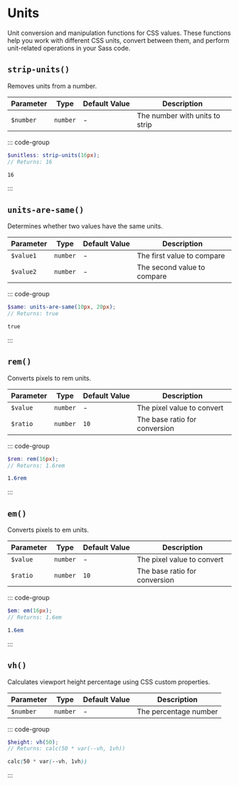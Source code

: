 # Units

Unit conversion and manipulation functions for CSS values. These functions help you work with different CSS units, convert between them, and perform unit-related operations in your Sass code.

## `strip-units()`

Removes units from a number.

| Parameter | Type     | Default&nbsp;Value | Description                    |
| --------- | -------- | ------------------ | ------------------------------ |
| `$number` | `number` | -                  | The number with units to strip |

::: code-group

```scss [Usage]
$unitless: strip-units(16px);
// Returns: 16
```

```scss [Result]
16
```

:::

## `units-are-same()`

Determines whether two values have the same units.

| Parameter | Type     | Default&nbsp;Value | Description                 |
| --------- | -------- | ------------------ | --------------------------- |
| `$value1` | `number` | -                  | The first value to compare  |
| `$value2` | `number` | -                  | The second value to compare |

::: code-group

```scss [Usage]
$same: units-are-same(10px, 20px);
// Returns: true
```

```scss [Result]
true
```

:::

## `rem()`

Converts pixels to rem units.

| Parameter | Type     | Default&nbsp;Value | Description                   |
| --------- | -------- | ------------------ | ----------------------------- |
| `$value`  | `number` | -                  | The pixel value to convert    |
| `$ratio`  | `number` | `10`               | The base ratio for conversion |

::: code-group

```scss [Usage]
$rem: rem(16px);
// Returns: 1.6rem
```

```scss [Result]
1.6rem
```

:::

## `em()`

Converts pixels to em units.

| Parameter | Type     | Default&nbsp;Value | Description                   |
| --------- | -------- | ------------------ | ----------------------------- |
| `$value`  | `number` | -                  | The pixel value to convert    |
| `$ratio`  | `number` | `10`               | The base ratio for conversion |

::: code-group

```scss [Usage]
$em: em(16px);
// Returns: 1.6em
```

```scss [Result]
1.6em
```

:::

## `vh()`

Calculates viewport height percentage using CSS custom properties.

| Parameter | Type     | Default&nbsp;Value | Description           |
| --------- | -------- | ------------------ | --------------------- |
| `$number` | `number` | -                  | The percentage number |

::: code-group

```scss [Usage]
$height: vh(50);
// Returns: calc(50 * var(--vh, 1vh))
```

```scss [Result]
calc(50 * var(--vh, 1vh))
```

:::
